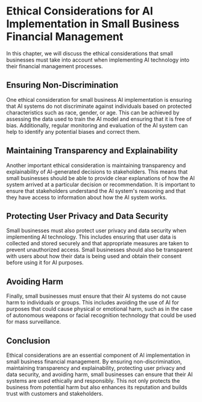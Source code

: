 Ethical Considerations for AI Implementation in Small Business Financial Management
================================================================================================================================================================

In this chapter, we will discuss the ethical considerations that small businesses must take into account when implementing AI technology into their financial management processes.

Ensuring Non-Discrimination
---------------------------

One ethical consideration for small business AI implementation is ensuring that AI systems do not discriminate against individuals based on protected characteristics such as race, gender, or age. This can be achieved by assessing the data used to train the AI model and ensuring that it is free of bias. Additionally, regular monitoring and evaluation of the AI system can help to identify any potential biases and correct them.

Maintaining Transparency and Explainability
-------------------------------------------

Another important ethical consideration is maintaining transparency and explainability of AI-generated decisions to stakeholders. This means that small businesses should be able to provide clear explanations of how the AI system arrived at a particular decision or recommendation. It is important to ensure that stakeholders understand the AI system's reasoning and that they have access to information about how the AI system works.

Protecting User Privacy and Data Security
-----------------------------------------

Small businesses must also protect user privacy and data security when implementing AI technology. This includes ensuring that user data is collected and stored securely and that appropriate measures are taken to prevent unauthorized access. Small businesses should also be transparent with users about how their data is being used and obtain their consent before using it for AI purposes.

Avoiding Harm
-------------

Finally, small businesses must ensure that their AI systems do not cause harm to individuals or groups. This includes avoiding the use of AI for purposes that could cause physical or emotional harm, such as in the case of autonomous weapons or facial recognition technology that could be used for mass surveillance.

Conclusion
----------

Ethical considerations are an essential component of AI implementation in small business financial management. By ensuring non-discrimination, maintaining transparency and explainability, protecting user privacy and data security, and avoiding harm, small businesses can ensure that their AI systems are used ethically and responsibly. This not only protects the business from potential harm but also enhances its reputation and builds trust with customers and stakeholders.
